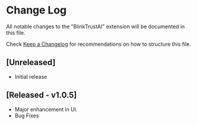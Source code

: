 # Change Log

All notable changes to the "BlinkTrustAI" extension will be documented in this file.

Check [Keep a Changelog](http://keepachangelog.com/) for recommendations on how to structure this file.

## [Unreleased]

- Initial release

## [Released - v1.0.5]

- Major enhancement in UI.
- Bug Fixes
